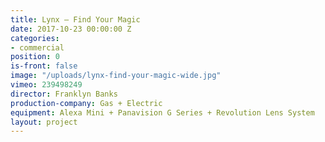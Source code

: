 ```yaml
---
title: Lynx — Find Your Magic
date: 2017-10-23 00:00:00 Z
categories:
- commercial
position: 0
is-front: false
image: "/uploads/lynx-find-your-magic-wide.jpg"
vimeo: 239498249
director: Franklyn Banks
production-company: Gas + Electric
equipment: Alexa Mini + Panavision G Series + Revolution Lens System
layout: project
---
```



